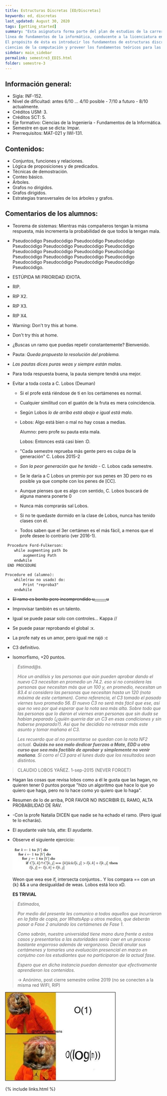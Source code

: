 ```yaml
---
title: Estructuras Discretas [ED/Discretas]
keywords: ed, discretas
last_updated: August 30, 2020
tags: [getting_started]
summary: "Esta asignatura forma parte del plan de estudios de la carrera Ingeniería Civil Informática en la
línea de fundamentos de la informática, conducente a la licenciatura en Ciencias de la Ingeniería.
El propósito de ésta es introducir los fundamentos de estructuras discretas en su aplicación a las
ciencias de la computación y proveer los fundamentos teóricos para las asignaturas posteriores."
sidebar: main_sidebar
permalink: semestre3_EDIS.html
folder: semestre-3
---
```


## Información general:

- Sigla: INF-152.
- Nivel de dificultad: antes 6/10 ... 4/10 posible - 7/10 a futuro - 8/10 actualmente.
- Créditos USM: 3.
- Créditos SCT: 5.
- Eje formativo:  Ciencias de la Ingeniería - Fundamentos de la Informática.
- Semestre en que se dicta: Impar.
- Prerrequisitos: MAT-021 y IWI-131.

## Contenidos:

- Conjuntos, funciones y relaciones.
- Lógica de proposiciones y de predicados.
- Técnicas de demostración.
- Conteo básico.
- Árboles.
- Grafos no dirigidos.
- Grafos dirigidos.
- Estrategias transversales de los árboles y grafos.

## Comentarios de los alumnos:

- Teorema de sistemas: Mientras más compañeros tengan la misma respuesta, más incrementa la probabilidad de que todos la tengan mala.

- Pseudocódigo Pseudocódigo Pseudocódigo Pseudocódigo Pseudocódigo Pseudocódigo Pseudocódigo Pseudocódigo Pseudocódigo Pseudocódigo Pseudocódigo Pseudocódigo Pseudocódigo Pseudocódigo Pseudocódigo Pseudocódigo Pseudocódigo Pseudocódigo Pseudocódigo Pseudocódigo Pseudocódigo.

- ESTÚPIDA MI PRIORIDAD IDIOTA.

- RIP.

- RIP X2.

- RIP X3.

- RIP X4.

- Warning: Don't try this at home.

- Don't try this at home.

- ¿Buscas un ramo que puedas repetir constantemente? Bienvenido.

- Pauta: *Queda propuesta la resolución del problema.*

- *Las pautas dices puras weas y siempre están malas.*

- Para toda respuesta buena, la pauta siempre tendrá una mejor.

- Evitar a toda costa a C. Lobos (Deuman)

  - Si el profe está riéndose de ti en los certámenes es normal.

  - Cualquier similitud con el guatón de la fruta es mera coincidencia.

  - Según Lobos *lo de arriba está abajo e igual está malo*.

  - Lobos: Algo está bien o mal no hay cosas a medias.

    Alumno: pero profe su pauta esta mala.

    Lobos: Entonces está casi bien :D.

  - "Cada semestre reprueba más gente pero es culpa de la generación" C. Lobos 2015-2

  - *Son la peor generación que he tenido* - C. Lobos cada semestre.

  - Se le daría a C Lobos un premio por sus penes en 3D pero no es posible ya que compite con los penes de [CC].

  - Aunque pienses que es algo con sentido, C. Lobos buscará de alguna manera ponerte 0

  - Nunca más comprarás sal Lobos.

  - Si no te quedaste dormido en la clase de Lobos, nunca has tenido clases con él.

  - Todos saben que el 3er certámen es el más fácil, a menos que el profe desee lo contrario (ver 2016-1).


~~~
 Procedure Ford-Fulkerson:
  	while augmenting path Do
  		augmenting Path
  	endwhile
 END PROCEDURE
~~~

~~~
Procedure ed (alumno):
	while(rav no usado) do:
		Print "reproba3"
	endwhile
~~~

- ~~El ramo es bonito pero incomprendido u______u~~

- Improvisar también es un talento.

- Igual se puede pasar solo con controles... Kappa //

- Se puede pasar reprobando el global :x.

- La profe naty es un amor, pero igual me rajó :c

- C3 definitivo.

- Isomorfismo, +20 puntos.

> *Estimad@s.*
>
> *Hice un análisis y las personas que aún pueden aprobar dando el nuevo C3 necesitan en promedio un 74.2. eso sí no considera las personas que necesitan más que un 100 y, en promedio, necesitan un 83.4 si considero las personas que necesitan hasta un 120 (nota máxima de este certamen). Como referencia, el C3 tomado el pasado viernes tuvo promedio 56. El nuevo C3 no será más fácil que ese, así que no veo por qué esperar que la nota sea más alta. Sobre todo que las personas que lo dieron el viernes eran personas que sin duda se habían peparado (¿quién querría dar un C3 en esas condiciones y sin haberse preparado?). Así que he decidido no retrasar más este asunto y tomar mañana el C3.*
>
> *Les recuerdo que al no presentarse se quedan con la nota NF2 actual. **Quizás no sea malo dedicar fuerzas a Mate, EDD u otro curso que sea más factible de aprobar y simplemente no venir mañana**. Si corro el C3 para el lunes dudo que los resultados sean distintos.*

> CLAUDIO LOBOS YAÑEZ. 1-sep-2015 (NEVER FORGET)

- Hagan las cosas que revisa lobos como a él le gusta que las hagan, no quieren tener 0 puntos porque "hizo un algoritmo que hace lo que yo quiero que haga, pero no lo hace como yo quiero que lo haga".

- Resumen de lo de arriba, POR FAVOR NO INSCRIBIR EL RAMO, ALTA PROBABILIDAD DE RAV.

- -Con la profe Natalia DICEN que nadie se ha echado el ramo. (Pero igual te lo echarás).

- El ayudante vale tula, atte: El ayudante.

- Observe el siguiente ejercicio:

  <div class='text-center mb-3'>
      <img src="images/semestre-3/discretas-meme2.jpg" alt="collapse" height="auto">
  </div>

  Weon que wea ese if, intersecta conjuntos.. Y los compara == con un {k} && a una desigualdad de weas. Lobos está loco xD.

  **ES TRIVIAL**

  
> *Estimados,*
>
> *Por medio del presente les comunico a todos aquellos que incurrieron en la falta de copia, por WhatsApp u otros medios, que deberán pasar a Fase 2 anulando los certámenes de Fase 1*.
>
> *Como sabrán, nuestra universidad tiene mano dura frente a estos casos y presentarlos a las autoridades sería caer en un proceso bastante engorroso además de vergonzoso. Decidí anular sus certámenes y tomarles una evaluación presencial en marzo en conjutno con los estudiantes que no participaron de la actual fase*.
>
> *Espero que en dicha instancia puedan demostar que efectivamente aprendieron los contenidos.*
> 
> -> Anónimo, post cierre semestre online 2019 (no se conecten a la misma red WIFI, RIP)

<div class='text-center mb-3'>
    <img src="images/semestre-3/discretas-meme1.jpg" alt="collapse" height="auto">
</div>


{% include links.html %}
